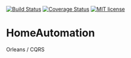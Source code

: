[![Build Status](https://travis-ci.org/acesyde/HomeAutomation.svg?branch=master)](https://travis-ci.org/acesyde/HomeAutomation.svg?branch=master)
[![Coverage Status](https://coveralls.io/repos/github/acesyde/HomeAutomation/badge.svg?branch=master)](https://coveralls.io/repos/github/acesyde/HomeAutomation/badge.svg?branch=master)
[![MIT license](http://img.shields.io/badge/license-MIT-brightgreen.svg)](http://opensource.org/licenses/MIT)

# HomeAutomation
Orleans / CQRS
